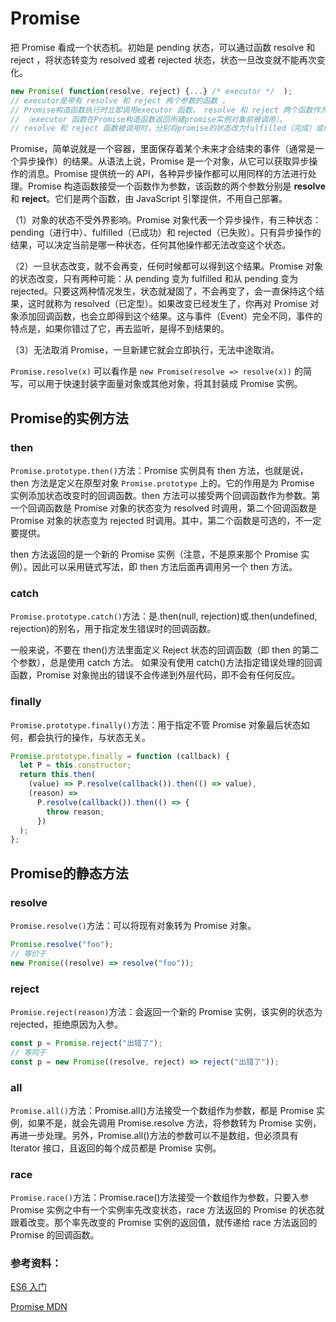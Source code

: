 # Promise

把 Promise 看成一个状态机。初始是 pending 状态，可以通过函数 resolve 和 reject ，将状态转变为 resolved 或者 rejected 状态，状态一旦改变就不能再次变化。

```js
new Promise( function(resolve, reject) {...} /* executor */  );
// executor是带有 resolve 和 reject 两个参数的函数 。
// Promise构造函数执行时立即调用executor 函数， resolve 和 reject 两个函数作为参数传递给executor
// （executor 函数在Promise构造函数返回所建promise实例对象前被调用）。
// resolve 和 reject 函数被调用时，分别将promise的状态改为fulfilled（完成）或rejected（失败）。
```

Promise，简单说就是一个容器，里面保存着某个未来才会结束的事件（通常是一个异步操作）的结果。从语法上说，Promise 是一个对象，从它可以获取异步操作的消息。Promise 提供统一的 API，各种异步操作都可以用同样的方法进行处理。Promise 构造函数接受一个函数作为参数，该函数的两个参数分别是 **resolve** 和 **reject**。它们是两个函数，由 JavaScript 引擎提供，不用自己部署。

（1）对象的状态不受外界影响。Promise 对象代表一个异步操作，有三种状态：pending（进行中）、fulfilled（已成功）和 rejected（已失败）。只有异步操作的结果，可以决定当前是哪一种状态，任何其他操作都无法改变这个状态。

（2）一旦状态改变，就不会再变，任何时候都可以得到这个结果。Promise 对象的状态改变，只有两种可能：从 pending 变为 fulfilled 和从 pending 变为 rejected。只要这两种情况发生，状态就凝固了，不会再变了，会一直保持这个结果，这时就称为 resolved（已定型）。如果改变已经发生了，你再对 Promise 对象添加回调函数，也会立即得到这个结果。这与事件（Event）完全不同，事件的特点是，如果你错过了它，再去监听，是得不到结果的。

（3）无法取消 Promise，一旦新建它就会立即执行，无法中途取消。

`Promise.resolve(x)` 可以看作是 `new Promise(resolve => resolve(x))` 的简写，可以用于快速封装字面量对象或其他对象，将其封装成 Promise 实例。

## Promise的实例方法
### then

`Promise.prototype.then()`方法：Promise 实例具有 then 方法，也就是说，then 方法是定义在原型对象 `Promise.prototype` 上的。它的作用是为 Promise 实例添加状态改变时的回调函数。then 方法可以接受两个回调函数作为参数。第一个回调函数是 Promise 对象的状态变为 resolved 时调用，第二个回调函数是 Promise 对象的状态变为 rejected 时调用。其中，第二个函数是可选的，不一定要提供。

then 方法返回的是一个新的 Promise 实例（注意，不是原来那个 Promise 实例）。因此可以采用链式写法，即 then 方法后面再调用另一个 then 方法。

### catch

`Promise.prototype.catch()`方法：是.then(null, rejection)或.then(undefined, rejection)的别名，用于指定发生错误时的回调函数。

一般来说，不要在 then()方法里面定义 Reject 状态的回调函数（即 then 的第二个参数），总是使用 catch 方法。
如果没有使用 catch()方法指定错误处理的回调函数，Promise 对象抛出的错误不会传递到外层代码，即不会有任何反应。

### finally

`Promise.prototype.finally()`方法：用于指定不管 Promise 对象最后状态如何，都会执行的操作，与状态无关。

```js
Promise.prototype.finally = function (callback) {
  let P = this.constructor;
  return this.then(
    (value) => P.resolve(callback()).then(() => value),
    (reason) =>
      P.resolve(callback()).then(() => {
        throw reason;
      })
  );
};
```
## Promise的静态方法
### resolve

`Promise.resolve()`方法：可以将现有对象转为 Promise 对象。

```js
Promise.resolve("foo");
// 等价于
new Promise((resolve) => resolve("foo"));
```

### reject

`Promise.reject(reason)`方法：会返回一个新的 Promise 实例，该实例的状态为 rejected，拒绝原因为入参。

```js
const p = Promise.reject("出错了");
// 等同于
const p = new Promise((resolve, reject) => reject("出错了"));
```

### all

`Promise.all()`方法：Promise.all()方法接受一个数组作为参数，都是 Promise 实例，如果不是，就会先调用 Promise.resolve 方法，将参数转为 Promise 实例，再进一步处理。另外，Promise.all()方法的参数可以不是数组，但必须具有 Iterator 接口，且返回的每个成员都是 Promise 实例。

### race

`Promise.race()`方法：Promise.race()方法接受一个数组作为参数，只要入参 Promise 实例之中有一个实例率先改变状态，race 方法返回的 Promise 的状态就跟着改变。那个率先改变的 Promise 实例的返回值，就传递给 race 方法返回的 Promise 的回调函数。

### 参考资料：

[ES6 入门](https://es6.ruanyifeng.com/?search=map%28parseInt%29&x=0&y=0#docs/promise)

[Promise MDN](https://developer.mozilla.org/zh-CN/docs/Web/JavaScript/Reference/Global_Objects/Promise)
